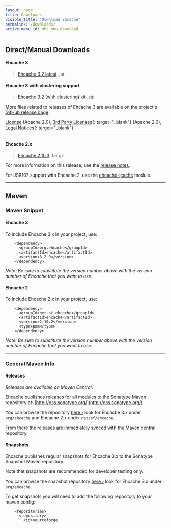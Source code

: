 ```yaml
---
layout: page
title: Downloads
visible_title: "Download Ehcache"
permalink: /downloads/
active_menu_id: ehc_mnu_download
---
```


## Direct/Manual Downloads


#### Ehcache 3

> [Ehcache 3.2 latest](https://github.com/ehcache/ehcache3/releases/download/v3.2.0/ehcache-3.2.0.jar) .jar

#### Ehcache 3 with clustering support

> [Ehcache 3.2 (with clustering) kit](https://github.com/ehcache/ehcache3/releases/download/v3.2.0/ehcache-clustered-3.2.0-kit.zip) .zip


More files related to releases of Ehcache 3 are available on the project's [GitHub release page](https://github.com/ehcache/ehcache3/releases).

[License](/about/license.html) (Apache 2.0),  [3rd Party Licenses](https://confluence.terracotta.org/display/release/Third+Party+Licenses){: target="_blank"} (Apache 2.0),  [Legal Notices](http://documentation.softwareag.com/legal/){: target="_blank"}

---

#### Ehcache 2.x

> [Ehcache 2.10.3](http://d2zwv9pap9ylyd.cloudfront.net/ehcache-2.10.3-distribution.tar.gz)  .tar.gz


For more information on this release, see the [release notes](http://www.terracotta.org/confluence/display/release/Home).

For JSR107 support with Ehcache 2, use the [ehcache-jcache](https://github.com/ehcache/ehcache-jcache/releases) module.

---



## Maven

### Maven Snippet


#### Ehcache 3

To include Ehcache 3.x in your project, use:

<pre class="prettyprint highlight"><code class="language-xml" data-lang="xml">    &lt;dependency&gt;
      &lt;groupId&gt;org.ehcache&lt;/groupId&gt;
      &lt;artifactId&gt;ehcache&lt;/artifactId&gt;
      &lt;version&gt;3.2.0&lt;/version&gt;
    &lt;/dependency&gt;
</code></pre>

_Note: Be sure to substitute the version number above with the version number of Ehcache that you want to use._

#### Ehcache 2

To include Ehcache 2.x in your project, use:

<pre class="prettyprint highlight"><code class="language-xml" data-lang="xml">    &lt;dependency&gt;
      &lt;groupId&gt;net.sf.ehcache&lt;/groupId&gt;
      &lt;artifactId&gt;ehcache&lt;/artifactId&gt;
      &lt;version&gt;2.10.2&lt;/version&gt;
      &lt;type&gt;pom&lt;/type&gt;
    &lt;/dependency&gt;
</code></pre>

_Note: Be sure to substitute the version number above with the version number of Ehcache that you want to use._

---

### General Maven Info

#### Releases

_Releases are available on Maven Central_.

Ehcache publishes releases for all modules to the Sonatype Maven repository at: [http://oss.sonatype.org/](http://oss.sonatype.org/)

You can browse the repository <a href="https://oss.sonatype.org/content/repositories/releases/">here &rsaquo;</a> look for Ehcache 3.x under `org/ehcache` and Ehcache 2.x under `net/sf/ehcache`.

From there the releases are immediately synced with the Maven central repository.

#### Snapshots

Ehcache publishes regular snapshots for Ehcache 3.x to the Sonatype Snapshot Maven repository.

Note that snapshots are recommended for developer testing only.

You can browse the snapshot repository <a href="http://oss.sonatype.org/content/repositories/sourceforge-snapshots">here &rsaquo;</a> look for Ehcache 3.x under `org/ehcache`.

To get snapshots you will need to add the following repository to your maven config:

<pre class="prettyprint highlight"><code class="language-xml" data-lang="xml">    &lt;repositories&gt;
      &lt;repository&gt;
        &lt;id&gt;sourceforge</id&gt;
        &lt;url&gt;https://oss.sonatype.org/content/repositories/snapshots/&lt;/url&gt;
        &lt;snapshots&gt;
          &lt;enabled&gt;true&lt;/enabled&gt;
        &lt;/snapshots&gt;
      &lt;/repository&gt;
    ...
    &lt;/repositories&gt;
</code></pre>
